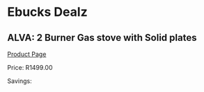 
# Ebucks Dealz
## ALVA: 2 Burner Gas stove with Solid plates
[Product Page](https://www.ebucks.com/web/shop/productSelected.do?prodId=522992708&catId=704989856)

Price: R1499.00

Savings: 


	